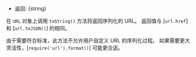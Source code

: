 
* 返回: {string}

在 `URL` 对象上调用 `toString()` 方法将返回序列化的 URL。
返回值与 [`url.href`] 和 [`url.toJSON()`] 的相同。

由于需要符合标准，此方法不允许用户自定义 URL 的序列化过程。 
如果需要更大灵活性，[`require('url').format()`] 可能更合适。

